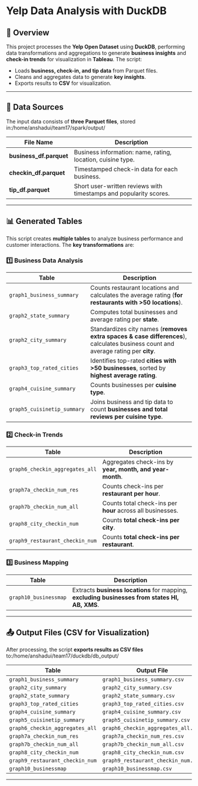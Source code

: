 # Yelp Data Analysis with DuckDB

## 📌 Overview
This project processes the **Yelp Open Dataset** using **DuckDB**, performing data transformations and aggregations to generate **business insights** and **check-in trends** for visualization in **Tableau**. The script:
- Loads **business, check-in, and tip data** from Parquet files.
- Cleans and aggregates data to generate **key insights**.
- Exports results to **CSV** for visualization.

---

## 📂 Data Sources
The input data consists of **three Parquet files**, stored in:/home/anshadui/team17/spark/output/

| File Name | Description |
|-----------|-------------|
| **business_df.parquet** | Business information: name, rating, location, cuisine type. |
| **checkin_df.parquet** | Timestamped check-in data for each business. |
| **tip_df.parquet** | Short user-written reviews with timestamps and popularity scores. |

---

## 📊 Generated Tables
This script creates **multiple tables** to analyze business performance and customer interactions. The **key transformations** are:

### 1️⃣ Business Data Analysis
| Table | Description |
|-------|-------------|
| `graph1_business_summary` | Counts restaurant locations and calculates the average rating (**for restaurants with >50 locations**). |
| `graph2_state_summary` | Computes total businesses and average rating per **state**. |
| `graph2_city_summary` | Standardizes city names (**removes extra spaces & case differences**), calculates business count and average rating per **city**. |
| `graph3_top_rated_cities` | Identifies top-rated **cities with >50 businesses**, sorted by **highest average rating**. |
| `graph4_cuisine_summary` | Counts businesses per **cuisine type**. |
| `graph5_cuisinetip_summary` | Joins business and tip data to count **businesses and total reviews per cuisine type**. |

### 2️⃣ Check-in Trends
| Table | Description |
|-------|-------------|
| `graph6_checkin_aggregates_all` | Aggregates check-ins by **year, month, and year-month**. |
| `graph7a_checkin_num_res` | Counts check-ins per **restaurant per hour**. |
| `graph7b_checkin_num_all` | Counts total check-ins per **hour** across all businesses. |
| `graph8_city_checkin_num` | Counts **total check-ins per city**. |
| `graph9_restaurant_checkin_num` | Counts **total check-ins per restaurant**. |

### 3️⃣ Business Mapping
| Table | Description |
|-------|-------------|
| `graph10_businessmap` | Extracts **business locations** for mapping, **excluding businesses from states HI, AB, XMS**. |

---

## 📤 Output Files (CSV for Visualization)
After processing, the script **exports results as CSV files** to:/home/anshadui/team17/duckdb/db_output/


| Table | Output File |
|--------|------------|
| `graph1_business_summary` | `graph1_business_summary.csv` |
| `graph2_city_summary` | `graph2_city_summary.csv` |
| `graph2_state_summary` | `graph2_state_summary.csv` |
| `graph3_top_rated_cities` | `graph3_top_rated_cities.csv` |
| `graph4_cuisine_summary` | `graph4_cuisine_summary.csv` |
| `graph5_cuisinetip_summary` | `graph5_cuisinetip_summary.csv` |
| `graph6_checkin_aggregates_all` | `graph6_checkin_aggregates_all.csv` |
| `graph7a_checkin_num_res` | `graph7a_checkin_num_res.csv` |
| `graph7b_checkin_num_all` | `graph7b_checkin_num_all.csv` |
| `graph8_city_checkin_num` | `graph8_city_checkin_num.csv` |
| `graph9_restaurant_checkin_num` | `graph9_restaurant_checkin_num.csv` |
| `graph10_businessmap` | `graph10_businessmap.csv` |

---

